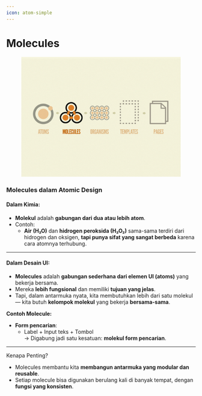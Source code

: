 ```yaml
---
icon: atom-simple
---
```


# Molecules

<figure><img src="../.gitbook/assets/image (2) (1) (1).png" alt=""><figcaption></figcaption></figure>

### **Molecules dalam Atomic Design**

#### Dalam Kimia:

* **Molekul** adalah **gabungan dari dua atau lebih atom**.
* Contoh:
  * **Air (H₂O)** dan **hidrogen peroksida (H₂O₂)** sama-sama terdiri dari hidrogen dan oksigen, **tapi punya sifat yang sangat berbeda** karena cara atomnya terhubung.

***

#### Dalam Desain UI:

* **Molecules** adalah **gabungan sederhana dari elemen UI (atoms)** yang bekerja bersama.
* Mereka **lebih fungsional** dan memiliki **tujuan yang jelas**.
* Tapi, dalam antarmuka nyata, kita membutuhkan lebih dari satu molekul — kita butuh **kelompok molekul** yang bekerja **bersama-sama**.

**Contoh Molecule:**

* **Form pencarian**:
  * Label + Input teks + Tombol\
    → Digabung jadi satu kesatuan: **molekul form pencarian**.

***

Kenapa Penting?

* Molecules membantu kita **membangun antarmuka yang modular dan reusable**.
* Setiap molecule bisa digunakan berulang kali di banyak tempat, dengan **fungsi yang konsisten**.

